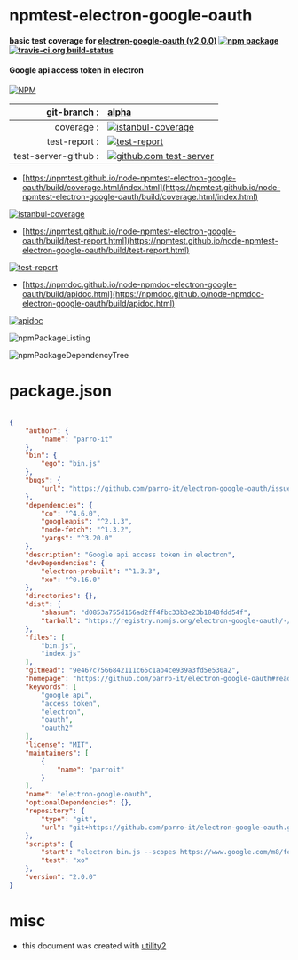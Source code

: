 # npmtest-electron-google-oauth

#### basic test coverage for  [electron-google-oauth (v2.0.0)](https://github.com/parro-it/electron-google-oauth#readme)  [![npm package](https://img.shields.io/npm/v/npmtest-electron-google-oauth.svg?style=flat-square)](https://www.npmjs.org/package/npmtest-electron-google-oauth) [![travis-ci.org build-status](https://api.travis-ci.org/npmtest/node-npmtest-electron-google-oauth.svg)](https://travis-ci.org/npmtest/node-npmtest-electron-google-oauth)

#### Google api access token in electron

[![NPM](https://nodei.co/npm/electron-google-oauth.png?downloads=true&downloadRank=true&stars=true)](https://www.npmjs.com/package/electron-google-oauth)

| git-branch : | [alpha](https://github.com/npmtest/node-npmtest-electron-google-oauth/tree/alpha)|
|--:|:--|
| coverage : | [![istanbul-coverage](https://npmtest.github.io/node-npmtest-electron-google-oauth/build/coverage.badge.svg)](https://npmtest.github.io/node-npmtest-electron-google-oauth/build/coverage.html/index.html)|
| test-report : | [![test-report](https://npmtest.github.io/node-npmtest-electron-google-oauth/build/test-report.badge.svg)](https://npmtest.github.io/node-npmtest-electron-google-oauth/build/test-report.html)|
| test-server-github : | [![github.com test-server](https://npmtest.github.io/node-npmtest-electron-google-oauth/GitHub-Mark-32px.png)](https://npmtest.github.io/node-npmtest-electron-google-oauth/build/app/index.html) | | build-artifacts : | [![build-artifacts](https://npmtest.github.io/node-npmtest-electron-google-oauth/glyphicons_144_folder_open.png)](https://github.com/npmtest/node-npmtest-electron-google-oauth/tree/gh-pages/build)|

- [https://npmtest.github.io/node-npmtest-electron-google-oauth/build/coverage.html/index.html](https://npmtest.github.io/node-npmtest-electron-google-oauth/build/coverage.html/index.html)

[![istanbul-coverage](https://npmtest.github.io/node-npmtest-electron-google-oauth/build/screenCapture.buildCi.browser.%252Ftmp%252Fbuild%252Fcoverage.lib.html.png)](https://npmtest.github.io/node-npmtest-electron-google-oauth/build/coverage.html/index.html)

- [https://npmtest.github.io/node-npmtest-electron-google-oauth/build/test-report.html](https://npmtest.github.io/node-npmtest-electron-google-oauth/build/test-report.html)

[![test-report](https://npmtest.github.io/node-npmtest-electron-google-oauth/build/screenCapture.buildCi.browser.%252Ftmp%252Fbuild%252Ftest-report.html.png)](https://npmtest.github.io/node-npmtest-electron-google-oauth/build/test-report.html)

- [https://npmdoc.github.io/node-npmdoc-electron-google-oauth/build/apidoc.html](https://npmdoc.github.io/node-npmdoc-electron-google-oauth/build/apidoc.html)

[![apidoc](https://npmdoc.github.io/node-npmdoc-electron-google-oauth/build/screenCapture.buildCi.browser.%252Ftmp%252Fbuild%252Fapidoc.html.png)](https://npmdoc.github.io/node-npmdoc-electron-google-oauth/build/apidoc.html)

![npmPackageListing](https://npmtest.github.io/node-npmtest-electron-google-oauth/build/screenCapture.npmPackageListing.svg)

![npmPackageDependencyTree](https://npmtest.github.io/node-npmtest-electron-google-oauth/build/screenCapture.npmPackageDependencyTree.svg)



# package.json

```json

{
    "author": {
        "name": "parro-it"
    },
    "bin": {
        "ego": "bin.js"
    },
    "bugs": {
        "url": "https://github.com/parro-it/electron-google-oauth/issues"
    },
    "dependencies": {
        "co": "^4.6.0",
        "googleapis": "^2.1.3",
        "node-fetch": "^1.3.2",
        "yargs": "^3.20.0"
    },
    "description": "Google api access token in electron",
    "devDependencies": {
        "electron-prebuilt": "^1.3.3",
        "xo": "^0.16.0"
    },
    "directories": {},
    "dist": {
        "shasum": "d0853a755d166ad2ff4fbc33b3e23b1848fdd54f",
        "tarball": "https://registry.npmjs.org/electron-google-oauth/-/electron-google-oauth-2.0.0.tgz"
    },
    "files": [
        "bin.js",
        "index.js"
    ],
    "gitHead": "9e467c7566842111c65c1ab4ce939a3fd5e530a2",
    "homepage": "https://github.com/parro-it/electron-google-oauth#readme",
    "keywords": [
        "google api",
        "access token",
        "electron",
        "oauth",
        "oauth2"
    ],
    "license": "MIT",
    "maintainers": [
        {
            "name": "parroit"
        }
    ],
    "name": "electron-google-oauth",
    "optionalDependencies": {},
    "repository": {
        "type": "git",
        "url": "git+https://github.com/parro-it/electron-google-oauth.git"
    },
    "scripts": {
        "start": "electron bin.js --scopes https://www.google.com/m8/feeds --clientId $CLIENTID --clientSecret $CLIENTSECRET",
        "test": "xo"
    },
    "version": "2.0.0"
}
```



# misc
- this document was created with [utility2](https://github.com/kaizhu256/node-utility2)
